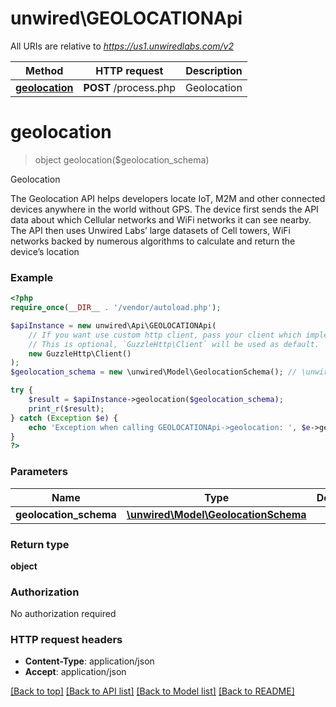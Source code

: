 # unwired\GEOLOCATIONApi

All URIs are relative to *https://us1.unwiredlabs.com/v2*

Method | HTTP request | Description
------------- | ------------- | -------------
[**geolocation**](GEOLOCATIONApi.md#geolocation) | **POST** /process.php | Geolocation


# **geolocation**
> object geolocation($geolocation_schema)

Geolocation

The Geolocation API helps developers locate IoT, M2M and other connected devices anywhere in the world without GPS. The device first sends the API data about which Cellular networks and WiFi networks it can see nearby. The API then uses Unwired Labs’ large datasets of Cell towers, WiFi networks backed by numerous algorithms to calculate and return the device’s location

### Example
```php
<?php
require_once(__DIR__ . '/vendor/autoload.php');

$apiInstance = new unwired\Api\GEOLOCATIONApi(
    // If you want use custom http client, pass your client which implements `GuzzleHttp\ClientInterface`.
    // This is optional, `GuzzleHttp\Client` will be used as default.
    new GuzzleHttp\Client()
);
$geolocation_schema = new \unwired\Model\GeolocationSchema(); // \unwired\Model\GeolocationSchema | 

try {
    $result = $apiInstance->geolocation($geolocation_schema);
    print_r($result);
} catch (Exception $e) {
    echo 'Exception when calling GEOLOCATIONApi->geolocation: ', $e->getMessage(), PHP_EOL;
}
?>
```

### Parameters

Name | Type | Description  | Notes
------------- | ------------- | ------------- | -------------
 **geolocation_schema** | [**\unwired\Model\GeolocationSchema**](../Model/GeolocationSchema.md)|  |

### Return type

**object**

### Authorization

No authorization required

### HTTP request headers

 - **Content-Type**: application/json
 - **Accept**: application/json

[[Back to top]](#) [[Back to API list]](../../README.md#documentation-for-api-endpoints) [[Back to Model list]](../../README.md#documentation-for-models) [[Back to README]](../../README.md)

